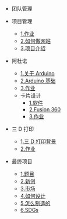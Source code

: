 <!-- 侧边栏 docs/_sidebar.md -->
- 团队管理

 + 项目管理
      - [1.作业](https://www.nexmaker.com/doc/1projectmanage/Assessment1.html)
      - [2.如何做网站](Cn/class/1pm/1pm-web.md)
      - [3.项目介绍]()
     
+ 阿杜诺
  - [1.关于 Arduino](https://www.arduino.cc/)
  - [2.Arduino 基础](https://www.nexmaker.com/doc/5arduino/arduino_basic.html)
  - [3.作业](https://www.nexmaker.com/doc/5arduino/assessment.html) 
  + 卡片设计
    - [1.软件](https://www.nexmaker.com/doc/2cad/cad.html)
    - [2.Fusion 360](https://www.nexmaker.com/doc/2cad/Fusion360prepare.html)
    - [3.作业](Cn/class/2cad/3d.md) 
+ 三 D 打印
   - [1.三 D 打印背景](https://www.nexmaker.com/doc/3_3dprinter/1.3Dprintingbackground.html)
   - [2.作业](Cn/class/2cad/cadass.md) 
+ 最终项目
   - [1.题目]()
   - [2.新创]()
   - [3.市场]()
   - [4.如何设计]()
   - [5.怎么制造的]()
   - [6.SDGs]() 

